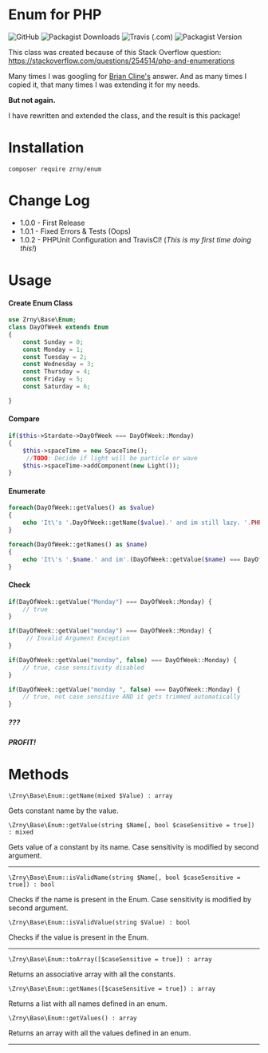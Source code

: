 # Enum for PHP

![GitHub](https://img.shields.io/github/license/zrny/enum)
![Packagist Downloads](https://img.shields.io/packagist/dm/zrny/enum)
![Travis (.com)](https://img.shields.io/travis/org/zrny/enum)
![Packagist Version](https://img.shields.io/packagist/v/zrny/enum)
  
This class was created because of this Stack Overflow question:
https://stackoverflow.com/questions/254514/php-and-enumerations

Many times I was googling for [Brian Cline's](https://stackoverflow.com/a/254543/3133859) 
answer. And as many times I copied it, that many times I was extending it for my needs. 
 
**But not again.**

I have rewritten and extended the class, and the result is this package!

# Installation

`composer require zrny/enum`

# Change Log

- 1.0.0 - First Release
- 1.0.1 - Fixed Errors & Tests (Oops)
- 1.0.2 - PHPUnit Configuration and TravisCI! (*This is my first time doing this!*)

# Usage

#### Create Enum Class

```php
use Zrny\Base\Enum;
class DayOfWeek extends Enum
{
    const Sunday = 0;
    const Monday = 1;
    const Tuesday = 2;
    const Wednesday = 3;
    const Thursday = 4;
    const Friday = 5;
    const Saturday = 6;

}
```

#### Compare


```php
if($this->Stardate->DayOfWeek === DayOfWeek::Monday)
{
    $this->spaceTime = new SpaceTime();
     //TODO: Decide if light will be particle or wave
    $this->spaceTime->addComponent(new Light());
}
```

#### Enumerate 

```php
foreach(DayOfWeek::getValues() as $value)
{
    echo 'It\'s '.DayOfWeek::getName($value).' and im still lazy. '.PHP_EOL;
}
```


```php
foreach(DayOfWeek::getNames() as $name)
{
    echo 'It\'s '.$name.' and im'.(DayOfWeek::getValue($name) === DayOfWeek::Monday ? ' ':' still ').'lazy. '.PHP_EOL;
}
```

#### Check

```php
if(DayOfWeek::getValue("Monday") === DayOfWeek::Monday) {
    // true
}

if(DayOfWeek::getValue("monday") === DayOfWeek::Monday) {
     // Invalid Argument Exception
}

if(DayOfWeek::getValue("monday", false) === DayOfWeek::Monday) {   
    // true, case sensitivity disabled
} 

if(DayOfWeek::getValue("monday ", false) === DayOfWeek::Monday) {    
    // true, not case sensitive AND it gets trimmed automatically
} 
``` 

##### ??? 

##### PROFIT!

# Methods

`\Zrny\Base\Enum::getName(mixed $Value) : array`

Gets constant name by the value.

`\Zrny\Base\Enum::getValue(string $Name[, bool $caseSensitive = true]) : mixed`

Gets value of a constant by its name. Case sensitivity is modified by second argument.

------

`\Zrny\Base\Enum::isValidName(string $Name[, bool $caseSensitive = true]) : bool`

Checks if the name is present in the Enum. Case sensitivity is modified by second argument.

`\Zrny\Base\Enum::isValidValue(string $Value) : bool`

Checks if the value is present in the Enum.

------

`\Zrny\Base\Enum::toArray([$caseSensitive = true]) : array`

Returns an associative array with all the constants.

`\Zrny\Base\Enum::getNames([$caseSensitive = true]) : array`

Returns a list with all names defined in an enum.

`\Zrny\Base\Enum::getValues() : array`

Returns an array with all the values defined in an enum.

------
